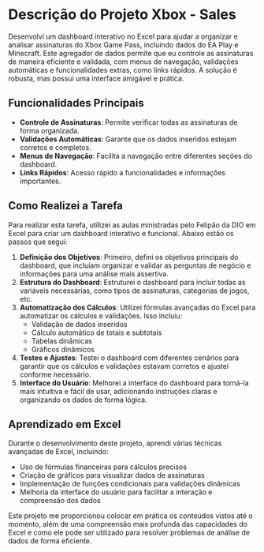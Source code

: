 # Descrição do Projeto Xbox - Sales

Desenvolvi um dashboard interativo no Excel para ajudar a organizar e analisar assinaturas do Xbox Game Pass, incluindo dados do EA Play e Minecraft. Este agregador de dados permite que eu controle as assinaturas de maneira eficiente e validada, com menus de navegação, validações automáticas e funcionalidades extras, como links rápidos. A solução é robusta, mas possui uma interface amigável e prática.

## Funcionalidades Principais
- **Controle de Assinaturas**: Permite verificar todas as assinaturas de forma organizada.
- **Validações Automáticas**: Garante que os dados inseridos estejam corretos e completos.
- **Menus de Navegação**: Facilita a navegação entre diferentes seções do dashboard.
- **Links Rápidos**: Acesso rápido a funcionalidades e informações importantes.

## Como Realizei a Tarefa
Para realizar esta tarefa, utilizei as aulas ministradas pelo Felipão da DIO em Excel para criar um dashboard interativo e funcional. Abaixo estão os passos que segui:
1. **Definição dos Objetivos**: Primeiro, defini os objetivos principais do dashboard, que incluíam organizar e validar as perguntas de negócio e informações para uma análise mais assertiva.
2. **Estrutura do Dashboard**: Estruturei o dashboard para incluir todas as variáveis necessárias, como tipos de assinaturas, categorias de jogos, etc.
3. **Automatização dos Cálculos**: Utilizei fórmulas avançadas do Excel para automatizar os cálculos e validações. Isso incluiu:
   - Validação de dados inseridos
   - Cálculo automático de totais e subtotais
   - Tabelas dinâmicas
   - Gráficos dinâmicos
4. **Testes e Ajustes**: Testei o dashboard com diferentes cenários para garantir que os cálculos e validações estavam corretos e ajustei conforme necessário.
5. **Interface do Usuário**: Melhorei a interface do dashboard para torná-la mais intuitiva e fácil de usar, adicionando instruções claras e organizando os dados de forma lógica.

## Aprendizado em Excel
Durante o desenvolvimento deste projeto, aprendi várias técnicas avançadas de Excel, incluindo:
- Uso de fórmulas financeiras para cálculos precisos
- Criação de gráficos para visualizar dados de assinaturas
- Implementação de funções condicionais para validações dinâmicas
- Melhoria da interface do usuário para facilitar a interação e compreensão dos dados

Este projeto me proporcionou colocar em prática os conteúdos vistos até o momento, além de uma compreensão mais profunda das capacidades do Excel e como ele pode ser utilizado para resolver problemas de análise de dados de forma eficiente.
